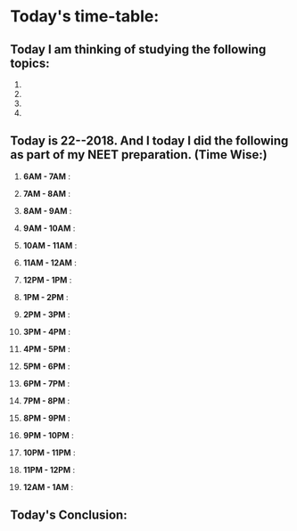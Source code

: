 
# Today's time-table:

## Today I am thinking of studying the following topics:

1. 
2. 
3.
4.

## Today is 22-\-2018. And I today I did the following as part of my NEET preparation. (Time Wise:)

1. **6AM - 7AM** : 

2. **7AM - 8AM** : 

3. **8AM - 9AM** : 

4. **9AM - 10AM** : 

5. **10AM - 11AM** : 

6. **11AM - 12AM** : 

7. **12PM - 1PM** : 

8. **1PM - 2PM** : 

9. **2PM - 3PM** : 

10. **3PM - 4PM** : 

11. **4PM - 5PM** : 

12. **5PM - 6PM** : 

13. **6PM - 7PM** : 

14. **7PM - 8PM** : 

15. **8PM - 9PM** : 

16. **9PM - 10PM** : 

17. **10PM - 11PM** : 

18. **11PM - 12PM** : 

19. **12AM - 1AM** : 


## Today's Conclusion:
        